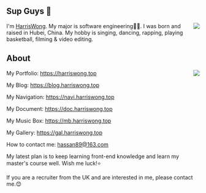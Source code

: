 ## Sup Guys 👋
<img align="right" src="https://count.getloli.com/get/@:hassanblog?theme=rule34">I'm [HarrisWong](https://harriswong.top). My major is software engineering👨‍💻. I was born and raised in Hubei, China. My hobby is singing, dancing, rapping, playing basketball, filming & video editing.

## About
<img align="right" src="https://github-readme-stats-hassan.vercel.app/api?username=hassanblog&theme=cobalt&show_icons=true&count_private=true">

My Portfolio: https://harriswong.top

My Blog: https://blog.harriswong.top

My Navigation: https://navi.harriswong.top

My Document: https://doc.harriswong.top

My Music Box: https://mb.harriswong.top

My Gallery: https://gal.harriswong.top

How to contact me: [hassan89@163.com](mailto:hassan89@163.com)

My latest plan is to keep learning front-end knowledge and learn my master's course well. Wish me luck!⭐

If you are a recruiter from the UK and are interested in me, please contact me.😊
